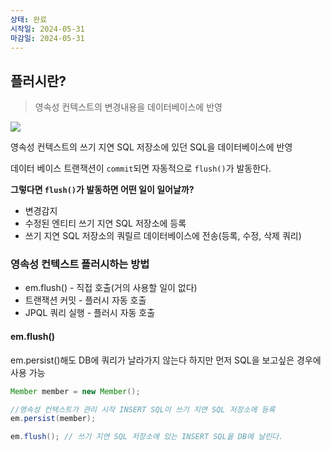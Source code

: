 ```yaml
---
상태: 완료
시작일: 2024-05-31
마감일: 2024-05-31
---
```

## 플러시란?
> 영속성 컨텍스트의 변경내용을 데이터베이스에 반영

![](https://i.imgur.com/HR3CBYB.png)

영속성 컨텍스트의 쓰기 지연 SQL 저장소에 있던 SQL을 데이터베이스에 반영

데이터 베이스 트랜잭션이 `commit`되면 자동적으로 `flush()`가 발동한다.

**그렇다면 `flush()`가 발동하면 어떤 일이 일어날까?**
- 변경감지
- 수정된 엔티티 쓰기 지연 SQL 저장소에 등록
- 쓰기 지연 SQL 저장소의 쿼릴르 데이터베이스에 전송(등록, 수정, 삭제 쿼리)

### 영속성 컨텍스트 플러시하는 방법
- em.flush() - 직접 호출(거의 사용할 일이 없다)
- 트랜잭션 커밋 - 플러시 자동 호출
- JPQL 쿼리 실행 - 플러시 자동 호출
#### em.flush()
em.persist()해도 DB에 쿼리가 날라가지 않는다 하지만 먼저 SQL을 보고싶은 경우에 사용 가능
```java
Member member = new Member();

//영속성 컨텍스트가 관리 시작 INSERT SQL이 쓰기 지연 SQL 저장소에 등록
em.persist(member); 

em.flush(); // 쓰기 지연 SQL 저장소에 있는 INSERT SQL을 DB에 날린다.
```
